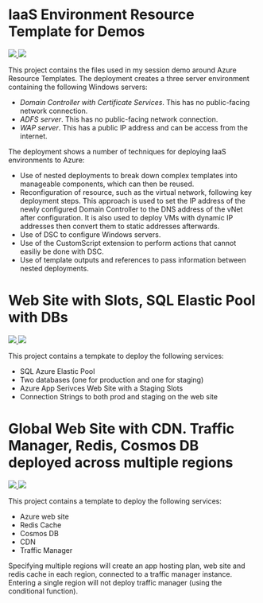
# IaaS Environment Resource Template for Demos #

<a href="https://portal.azure.com/#create/Microsoft.Template/uri/https%3A%2F%2Fraw.githubusercontent.com%2Frikhepworth%2FResourceTemplates%2Fmaster%2FIaaSDeployforDemo%2FIaaSDeployforDemo%2FTemplates%2Fazuredeploy.json" target="_blank">
    <img src="http://azuredeploy.net/deploybutton.png"/>
</a>
<a href="http://armviz.io/#/?load=https%3A%2F%2Fraw.githubusercontent.com%2Frikhepworth%2FResourceTemplates%2Fmaster%2FIaaSDeployforDemo%2FIaaSDeployforDemo%2FTemplates%2Fazuredeploy.json" target="_blank">
    <img src="http://armviz.io/visualizebutton.png"/>
</a>

This project contains the files used in my session demo around Azure Resource Templates.
The deployment creates a three server environment containing the following Windows servers:
* *Domain Controller with Certificate Services*. This has no public-facing network connection.
* *ADFS server*. This has no public-facing network connection.
* *WAP server*. This has a public IP address and can be access from the internet.

The deployment shows a number of techniques for deploying IaaS environments to Azure:
* Use of nested deployments to break down complex templates into manageable components, which can then be reused.
* Reconfiguration of resource, such as the virtual network, following key deployment steps. This approach is used to set the IP address of the newly configured Domain Controller to the DNS address of the vNet after configuration. It is also used to deploy VMs with dynamic IP addresses then convert them to static addresses afterwards.
* Use of DSC to configure Windows servers.
* Use of the CustomScript extension to perform actions that cannot easiliy be done with DSC.
* Use of template outputs and references to pass information between nested deployments.



# Web Site with Slots, SQL Elastic Pool with DBs #

<a href="https://portal.azure.com/#create/Microsoft.Template/uri/https%3A%2F%2Fraw.githubusercontent.com%2Frikhepworth%2FResourceTemplates%2Fmaster%2FWebSlotsSqlPools%2FWebSlotsSqlPools%2Fazuredeploy.json" target="_blank">
    <img src="http://azuredeploy.net/deploybutton.png"/>

<a href="http://armviz.io/#/?load=https%3A%2F%2Fraw.githubusercontent.com%2Frikhepworth%2FResourceTemplates%2Fmaster%2FWebSlotsSqlPools%2FWebSlotsSqlPools%2Fazuredeploy.json" target="_blank">
    <img src="http://armviz.io/visualizebutton.png"/>
</a>

This project contains a tempkate to deploy the following services:
* SQL Azure Elastic Pool
* Two databases (one for production and one for staging)
* Azure App Serivces Web Site with a Staging Slots
* Connection Strings to both prod and staging on the web site

# Global Web Site with CDN. Traffic Manager, Redis, Cosmos DB deployed across multiple regions

<a href="https://portal.azure.com/#create/Microsoft.Template/uri/https%3A%2F%2Fraw.githubusercontent.com%2Frikhepworth%2FResourceTemplates%2Fmaster%2FGlobalWebSite%2FGlobalWebSite%2Fazuredeploy.json" target="_blank">
    <img src="http://azuredeploy.net/deploybutton.png"/>

<a href="http://armviz.io/#/?load=https%3A%2F%2Fraw.githubusercontent.com%2Frikhepworth%2FResourceTemplates%2Fmaster%2FGlobalWebSite%2FGlobalWebSite%2Fazuredeploy.json" target="_blank">
    <img src="http://armviz.io/visualizebutton.png"/>
</a>

This project contains a template to deploy the following services:
* Azure web site
* Redis Cache 
* Cosmos DB
* CDN
* Traffic Manager

Specifying multiple regions will create an app hosting plan, web site and redis cache in each region, connected to a traffic manager instance. Entering a single region will not deploy traffic manager (using the conditional function).
